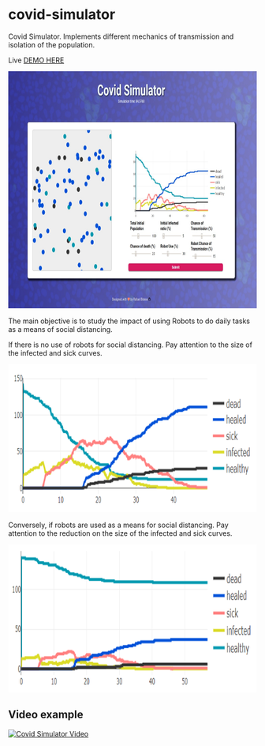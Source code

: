 # covid-simulator
Covid Simulator. Implements different mechanics of transmission and isolation of the population.

Live [DEMO HERE](https://loving-leavitt-6e5ea8.netlify.app/)

<p align="center">
  <img height="480" height="300" src="/images/simulator.jpeg">
</p>

The main objective is to study the impact of using Robots to do daily tasks as a means of social distancing.

If there is no use of robots for social distancing. Pay attention to the size of the infected and sick curves.

<p align="center">
  <img height="300" src="/images/no_robots.PNG">
</p>

Conversely, if robots are used as a means for social distancing. Pay attention to the reduction on the size of the infected and sick curves.

<p align="center">
  <img height="300" src="/images/with_robots.PNG">
</p>

## Video example

[![Covid Simulator Video](https://img.youtube.com/vi/5ODOdO00rGQ/0.jpg)](https://youtu.be/5ODOdO00rGQ)
